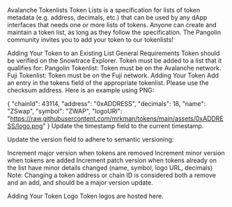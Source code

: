 Avalanche Tokenlists
Token Lists is a specification for lists of token metadata (e.g. address, decimals, etc.) that can be used by any dApp interfaces that needs one or more lists of tokens. Anyone can create and maintain a token list, as long as they follow the specification. The Pangolin community invites you to add your token to our tokenlists!

Adding Your Token to an Existing List
General Requirements
Token should be verified on the Snowtrace Explorer.
Token must be added to a list that it qualifies for:
Pangolin Tokenlist: Token must be on the Avalanche network.
Fuji Tokenlist: Token must be on the Fuji network.
Adding Your Token
Add an entry in the tokens field of the appropriate tokenlist. Please use the checksum address. Here is an example using PNG:

{
  "chainId": 43114,
  "address": "0xADDRESS",
  "decimals": 18,
  "name": "ZSwap",
  "symbol": "ZWAP",
  "logoURI": "https://raw.githubusercontent.com/mrkman/tokens/main/assets/0xADDRESS/logo.png"
}
Update the timestamp field to the current timestamp.

Update the version field to adhere to semantic versioning:

Increment major version when tokens are removed
Increment minor version when tokens are added
Increment patch version when tokens already on the list have minor details changed (name, symbol, logo URL, decimals)
Note: Changing a token address or chain ID is considered both a remove and an add, and should be a major version update.

Adding Your Token Logo
Token logos are hosted here.
